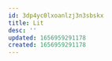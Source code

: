 ```yaml
---
id: 3dp4yc0lxoanlzj3n3sbskx
title: Lit
desc: ''
updated: 1656959291178
created: 1656959291178
---
```


